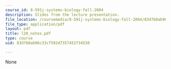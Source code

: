```yaml
---
course_id: 8-591j-systems-biology-fall-2004
description: Slides from the lecture presentation.
file_location: /coursemedia/8-591j-systems-biology-fall-2004/83d7b0ab96c33cf592d7357452f34530_l20_notes.pdf
file_type: application/pdf
layout: pdf
title: l20_notes.pdf
type: course
uid: 83d7b0ab96c33cf592d7357452f34530

---
```

None